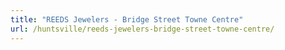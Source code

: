 ```yaml
---
title: "REEDS Jewelers - Bridge Street Towne Centre"
url: /huntsville/reeds-jewelers-bridge-street-towne-centre/
---
```

